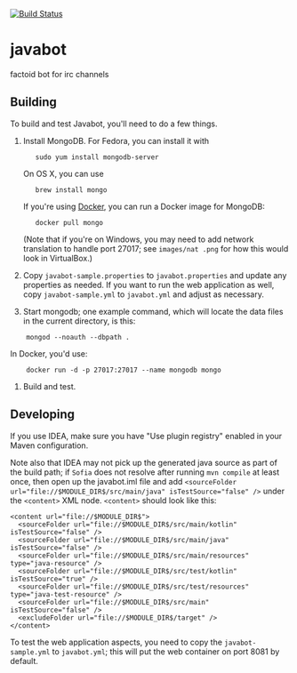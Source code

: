 [![Build Status](https://travis-ci.org/evanchooly/javabot.svg?branch=master)](https://travis-ci.org/evanchooly/javabot)

javabot
=======

factoid bot for irc channels


Building
--------
To build and test Javabot, you'll need to do a few things.

1. Install MongoDB.
   For Fedora, you can install it with 
   ```
      sudo yum install mongodb-server
   ```
   On OS X, you can use
   ```
      brew install mongo
   ```
   If you're using [Docker](https://www.docker.com/), you can run a Docker image for MongoDB:
   ```
      docker pull mongo
   ```

   (Note that if you're on Windows, you may need to add network translation to handle port 27017; see `images/nat
   .png` for how this would look in VirtualBox.)

1. Copy `javabot-sample.properties` to `javabot.properties` and update any properties as needed.  If you want to run the web application
 as well, copy `javabot-sample.yml` to `javabot.yml` and adjust as necessary. 

1. Start mongodb; one example command, which will locate the data files in the
   current directory, is this:  
```
    mongod --noauth --dbpath .
```
   In Docker, you'd use:
```
    docker run -d -p 27017:27017 --name mongodb mongo
```
1. Build and test.

Developing
------

If you use IDEA, make sure you have "Use plugin registry" enabled in your Maven configuration.

Note also that IDEA may not pick up the generated java source as part of the build path; if `Sofia` does not
resolve after running `mvn compile` at least once, then open up the javabot.iml file and add
`<sourceFolder url="file://$MODULE_DIR$/src/main/java" isTestSource="false" />` under the `<content>` XML node.
`<content>` should look like this:

    <content url="file://$MODULE_DIR$">
      <sourceFolder url="file://$MODULE_DIR$/src/main/kotlin" isTestSource="false" />
      <sourceFolder url="file://$MODULE_DIR$/src/main/java" isTestSource="false" />
      <sourceFolder url="file://$MODULE_DIR$/src/main/resources" type="java-resource" />
      <sourceFolder url="file://$MODULE_DIR$/src/test/kotlin" isTestSource="true" />
      <sourceFolder url="file://$MODULE_DIR$/src/test/resources" type="java-test-resource" />
      <sourceFolder url="file://$MODULE_DIR$/src/main" isTestSource="false" />
      <excludeFolder url="file://$MODULE_DIR$/target" />
    </content>

To test the web application aspects, you need to copy the `javabot-sample.yml` to `javabot.yml`; this will put the
web container on port 8081 by default.
